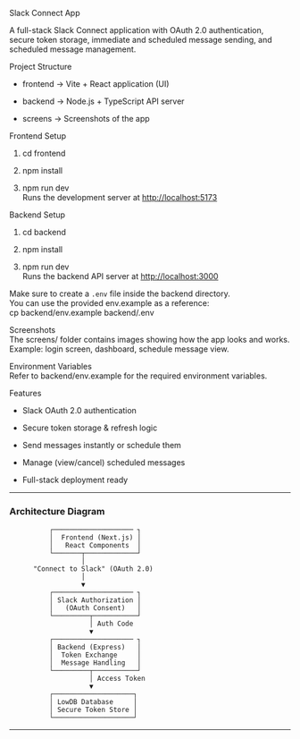 Slack Connect App

A full-stack Slack Connect application with OAuth 2.0 authentication, secure token storage, immediate and scheduled message sending, and scheduled message management.

Project Structure

-   frontend → Vite + React application (UI)

-   backend → Node.js + TypeScript API server

-   screens → Screenshots of the app

Frontend Setup

1.  cd frontend

2.  npm install

3.  npm run dev\
    Runs the development server at <http://localhost:5173>

Backend Setup

1.  cd backend

2.  npm install

3.  npm run dev\
    Runs the backend API server at <http://localhost:3000>

Make sure to create a `.env` file inside the backend directory.\
You can use the provided env.example as a reference:\
cp backend/env.example backend/.env

Screenshots\
The screens/ folder contains images showing how the app looks and works.\
Example: login screen, dashboard, schedule message view.

Environment Variables\
Refer to backend/env.example for the required environment variables.

Features

-   Slack OAuth 2.0 authentication

-   Secure token storage & refresh logic

-   Send messages instantly or schedule them

-   Manage (view/cancel) scheduled messages

-   Full-stack deployment ready


---

### Architecture Diagram
```plaintext
          ┌──────────────────── ┐
          │  Frontend (Next.js) │
          │   React Components  │
          └───────┬─────────────┘
                  │
      "Connect to Slack" (OAuth 2.0)
                  │
                  ▼
          ┌──────────────────── ┐
          │ Slack Authorization │
          │   (OAuth Consent)   │
          └─────────┬───────────┘
                    │ Auth Code
                    ▼
          ┌──────────────────── ┐
          │ Backend (Express)   │
          │  Token Exchange     │
          │  Message Handling   │
          └─────────┬───────────┘
                    │ Access Token
                    ▼
          ┌────────────────────┐
          │ LowDB Database     │
          │ Secure Token Store │
          └────────────────────┘
```

---
